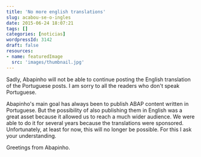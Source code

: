```yaml
---
title: 'No more english translations'
slug: acabou-se-o-ingles
date: 2015-06-24 18:07:21
tags: []
categories: [noticias]
wordpressId: 3142
draft: false
resources:
- name: featuredImage
  src: 'images/thumbnail.jpg'
---
```

Sadly, Abapinho will not be able to continue posting the English translation of the Portuguese posts. I am sorry to all the readers who don't speak Portuguese.

Abapinho's main goal has always been to publish ABAP content written in Portuguese. But the possibility of also publishing them in English was a great asset because it allowed us to reach a much wider audience. We were able to do it for several years because the translations were sponsored. Unfortunately, at least for now, this will no longer be possible. For this I ask your understanding.

Greetings from Abapinho.
